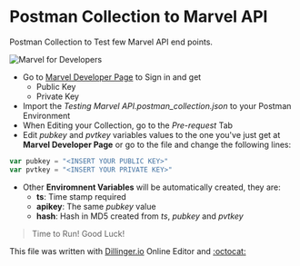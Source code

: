 # Postman Collection to Marvel API
Postman Collection to Test few Marvel API end points.

![Marvel for Developers](http://i.annihil.us/u/prod/marvel/i/mg/8/e0/52bdf830aa094.jpg "Marvel")

* Go to [Marvel Developer Page](https://developer.marvel.com/) to Sign in and get
   * Public Key
   * Private Key
* Import the *Testing Marvel API.postman_collection.json* to your Postman Environment
* When Editing your Collection, go to the *Pre-request* Tab
* Edit *pubkey* and *pvtkey* variables values to the one you've just get at **Marvel Developer Page** or go to the file and change the following lines:
```javascript
var pubkey = "<INSERT YOUR PUBLIC KEY>"
var pvtkey = "<INSERT YOUR PRIVATE KEY>"
```
* Other **Enviromnent Variables** will be automatically created, they are:
    * **ts**: Time stamp required
    * **apikey**: The same *pubkey* value
    * **hash**: Hash in MD5 created from *ts*, *pubkey* and *pvtkey*
> Time to Run! Good Luck!

This file was written with [Dillinger.io](https://dillinger.io/) Online Editor and [:octocat:](https://www.webpagefx.com/tools/emoji-cheat-sheet/)

 


